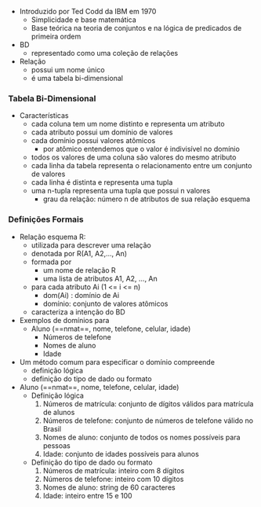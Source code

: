 - Introduzido por Ted Codd da IBM em 1970
	- Simplicidade e base matemática
	- Base teórica na teoria de conjuntos e na lógica de predicados de primeira ordem
- BD
	- representado como uma coleção de relações
- Relação
	- possui um nome único
	- é uma tabela bi-dimensional

### Tabela Bi-Dimensional
- Características
	- cada coluna tem um nome distinto e representa um atributo
	- cada atributo possui um domínio de valores
	- cada domínio possui valores atômicos
		- por atômico entendemos que o valor é indivisível no domínio
	- todos os valores de uma coluna são valores do mesmo atributo
	- cada linha da tabela representa o relacionamento entre um conjunto de valores
	- cada linha é distinta e representa uma tupla
	- uma n-tupla representa uma tupla que possui n valores
		- grau da relação: número n de atributos de sua relação esquema

### Definições Formais
- Relação esquema R:
	- utilizada para descrever uma relação
	- denotada por R(A1, A2,..., An)
	- formada por
		- um nome de relação R
		- uma lista de atributos A1, A2, ..., An
	- para cada atributo Ai (1 <= i <= n)
		- dom(Ai) : domínio de Ai
		- domínio: conjunto de valores atômicos
	- caracteriza a intenção do BD
- Exemplos de domínios para
	- Aluno (==nmat==, nome, telefone, celular, idade)
		- Números de telefone
		- Nomes de aluno
		- Idade
- Um método comum para especificar o domínio compreende
	- definição lógica
	- definição do tipo de dado ou formato
- Aluno (==nmat==, nome, telefone, celular, idade)
	- Definição lógica
		1. Números de matrícula: conjunto de dígitos válidos para matrícula de alunos
		2. Números de telefone: conjunto de números de telefone válido no Brasil
		3. Nomes de aluno: conjunto de todos os nomes possíveis para pessoas
		4. Idade: conjunto de idades possíveis para alunos
	- Definição do tipo de dado ou formato
		1. Números de matrícula: inteiro com 8 dígitos
		2. Números de telefone: inteiro com 10 dígitos
		3. Nomes de aluno: string de 60 caracteres
		4. Idade: inteiro entre 15 e 100